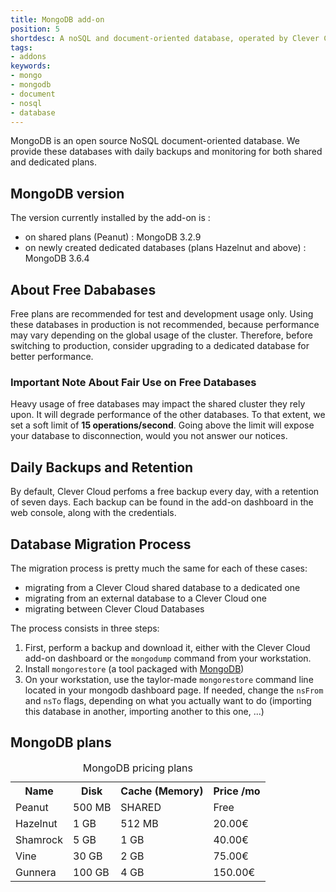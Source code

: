 ```yaml
---
title: MongoDB add-on
position: 5
shortdesc: A noSQL and document-oriented database, operated by Clever Cloud.
tags:
- addons
keywords:
- mongo
- mongodb
- document
- nosql
- database
---
```


MongoDB is an open source NoSQL document-oriented database. We provide these databases with daily backups and monitoring for both shared and dedicated plans.

## MongoDB version

The version currently installed by the add-on is :

- on shared plans (Peanut) : MongoDB 3.2.9
- on newly created dedicated databases (plans Hazelnut and above) : MongoDB 3.6.4

## About Free Dababases

Free plans are recommended for test and development usage only. Using these databases in production is not recommended, because performance may vary depending on the global usage of the cluster. Therefore, before switching to production, consider upgrading to a dedicated database for better performance.

### Important Note About Fair Use on Free Databases

Heavy usage of free databases may impact the shared cluster they rely upon. It will degrade performance of the other databases. To that extent, we set a soft limit of **15 operations/second**. Going above the limit will expose your database to disconnection, would you not answer our notices.

## Daily Backups and Retention

By default, Clever Cloud perfoms a free backup every day, with a retention of seven days. Each backup can be found in the add-on dashboard in the web console, along with the credentials.

## Database Migration Process

The migration process is pretty much the same for each of these cases:

- migrating from a Clever Cloud shared database to a dedicated one
- migrating from an external database to a Clever Cloud one
- migrating between Clever Cloud Databases

The process consists in three steps:

1. First, perform a backup and download it, either with the Clever Cloud add-on dashboard or the `mongodump` command from your workstation.
2. Install `mongorestore` (a tool packaged with [MongoDB](https://docs.mongodb.com/manual/administration/install-community/))
3. On your workstation, use the taylor-made `mongorestore` command line located in your mongodb dashboard page. If needed, change the `nsFrom` and `nsTo` flags, depending on what you actually want to do (importing this database in another, importing another to this one, ...)


## MongoDB plans

<table class="table table-bordered table-striped dataTable"><caption>MongoDB pricing plans</caption>
<tr>
<th>Name</th>
<th>Disk</th>
<th>Cache (Memory)</th>
<th>Price /mo</th>
</tr>
<tr>
<td class="cc-col__price "><span class="label cc-label__price label-info">Peanut</span></td>
<td>500 MB</td>
<td>SHARED</td>
<td>Free</td>
</tr>
<tr>
<td class="cc-col__price "><span class="label cc-label__price label-info">Hazelnut</span></td>
<td>1 GB</td>
<td>512 MB</td>
<td>20.00€</td>
</tr>
<tr>
<td class="cc-col__price "><span class="label cc-label__price label-info">Shamrock</span></td>
<td>5 GB</td>
<td>1 GB</td>
<td>40.00€</td>
</tr>
<tr>
<td class="cc-col__price "><span class="label cc-label__price label-info">Vine</span></td>
<td>30 GB</td>
<td>2 GB</td>
<td>75.00€</td>
</tr>
<tr>
<td class="cc-col__price "><span class="label cc-label__price label-info">Gunnera</span></td>
<td>100 GB</td>
<td>4 GB</td>
<td>150.00€</td>
</tr>
</table>
